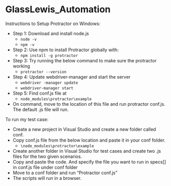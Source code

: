 # GlassLewis_Automation #

Instructions to Setup Protractor on Windows:
- Step 1: Download and install node.js
  -  `node -v`
  -  `npm -v`
- Step 2: Use npm to install Protractor globally with:
  - `npm install -g protractor`
- Step 3: Try running the below command to make sure the protractor working
  - `protractor --version` 
- Step 4: Update webdriver-manager and start the server
  - `webdriver -manager update` 
  - `webdriver-manager start` 
- Step 5: Find conf.js file at
  - `node_modules\protractor\example`
- On command, move to the location of this file and run protractor conf.js.
The default .js file will run.
 
To run my test case:
- Create a new project in Visual Studio and create a new folder called conf.
- Copy conf.js file from the below location and paste it in your conf folder.
  - `\node_modules\protractor\example`
- Create another folder in Visual Studio for test cases and create two .js files for the two given scenarios.
- Copy and paste the code. And specify the file you want to run in specs[] in conf.js file under conf folder
- Move to a conf folder and run “Protractor conf.js”
- The scripts will run in a browser.
